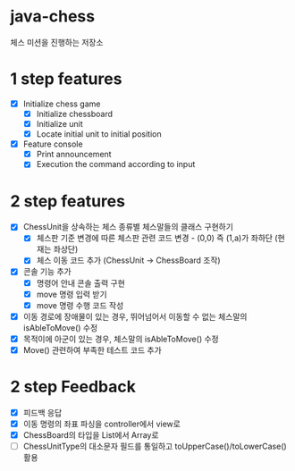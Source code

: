 # java-chess
체스 미션을 진행하는 저장소

# 1 step features
* [x] Initialize chess game
  * [x] Initialize chessboard
  * [x] Initialize unit
  * [x] Locate initial unit to initial position
* [x] Feature console
  * [x] Print announcement
  * [x] Execution the command according to input

# 2 step features
* [x] ChessUnit을 상속하는 체스 종류별 체스말들의 클래스 구현하기
  * [x] 체스판 기준 변경에 따른 체스판 관련 코드 변경 - (0,0) 즉 (1,a)가 좌하단 (현재는 좌상단)
  * [x] 체스 이동 코드 추가 (ChessUnit -> ChessBoard 조작)
* [x] 콘솔 기능 추가
  * [x] 명령어 안내 콘솔 출력 구현
  * [x] move 명령 입력 받기
  * [x] move 명령 수행 코드 작성
* [x] 이동 경로에 장애물이 있는 경우, 뛰어넘어서 이동할 수 없는 체스말의 isAbleToMove() 수정
* [x] 목적이에 아군이 있는 경우, 체스말의 isAbleToMove() 수정
* [x] Move() 관련하여 부족한 테스트 코드 추가

# 2 step Feedback 
* [x] 피드백 응답
* [x] 이동 명령의 좌표 파싱을 controller에서 view로 
* [x] ChessBoard의 타입을 List에서 Array로
* [ ] ChessUnitType의 대소문자 필드를 통일하고 toUpperCase()/toLowerCase() 활용